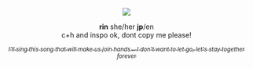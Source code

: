 <p align="center">
    
    
<img src="https://files.catbox.moe/c2z5vw.gif">

</p>



<p align="center"><b>rin</b> she/her <b>jp</b>/en
<br>c+h and inspo ok, dont copy me please!
</p>    

 <p style="color: #a8a8a8" align="center">
<a href="https://youtu.be/QkG7tIGYgSw?si=WW4sWjqDQOLjGpE4">  <sub><i>I'll sing this song that will make us join hands...
 I don't want to let go, let's stay together forever</i></sub></a>
 </p>
